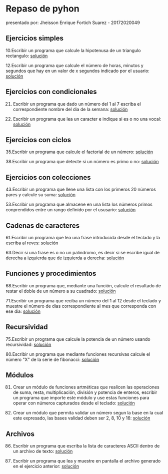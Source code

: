 # Repaso de pyhon

presentado por: Jheisson Enrique Fortich Suarez - 20172020049

## Ejercicios simples

10.Escribir un programa que calcule la hipotenusa de un triangulo rectangulo:
[solución](https://github.com/Forson666/Repaso-de-pyhon/blob/master/ejercicio10.py)

12.Escribir un programa que calcule el número de horas, minutos y segundos que hay
 en un valor de x segundos indicado por el usuario:
[solución](https://github.com/Forson666/Repaso-de-pyhon/blob/master/ejercicio12.py)

## Ejercicios con condicionales

21. Escribir un programa que dado un número del 1 al 7 escriba el correspondiente nombre del dia de la semana:
[solución](https://github.com/Forson666/Repaso-de-pyhon/blob/master/ejercicio%2021.py)

 22. Escribir un programa que lea un caracter e indique si es o no una vocal:
[solución](https://github.com/Forson666/Repaso-de-pyhon/blob/master/ejercicio%2022.py)

## Ejercicios con ciclos

35.Escribir un programa que calcule el factorial de un número:
[solución](https://github.com/Forson666/Repaso-de-pyhon/blob/master/ejercicio%2035.py)

38.Escribir un programa que detecte si un número es primo o no:
[solución](https://github.com/Forson666/Repaso-de-pyhon/blob/master/ejercicio%2038.py)

## Ejercicios con colecciones

43.Escribir un programa que llene una lista con los primeros 20 números pares y calcule su suma:
[solución](https://github.com/Forson666/Repaso-de-pyhon/blob/master/ejercicio%2043.py)

53.Escribir un programa que almacene en una lista los números primos conprendidos entre un rango definido por el ususario:
[solución](https://github.com/Forson666/Repaso-de-pyhon/blob/master/ejercicio%2053.py)

## Cadenas de caracteres

61.Escribir un programa que lea una frase introducida desde el teclado y la escriba al reves:
[solución](https://github.com/Forson666/Repaso-de-pyhon/blob/master/ejercicio%2061.py)

63.Decir si una frase es o no un palindromo, es decir si se escribe igual de derecha a izquierda que de izquierda a derecha:
[solución](https://github.com/Forson666/Repaso-de-pyhon/blob/master/ejercicio%2063.py)

## Funciones y procedimientos

68.Escribir un programa que, mediante una función, calcule el resultado de restar el doble de un número a su cuadrado:
[solución](https://github.com/Forson666/Repaso-de-pyhon/blob/master/ejercicio%2068.py)

71.Escribir un programa que reciba un número del 1 al 12 desde el teclado y muestre el número de dias correspondiente al mes que corresponda con ese dia:
[solución](https://github.com/Forson666/Repaso-de-pyhon/blob/master/ejercicio%2071.py)

## Recursividad

75.Escribir un programa que calcule la potencia de un número usando recursividad:
[solución](https://github.com/Forson666/Repaso-de-pyhon/blob/master/ejercicio%2075.py)

80.Escribir un programa que mediante funciones recursivas calcule el número "X" de la serie de fibonacci:
[solución](https://github.com/Forson666/Repaso-de-pyhon/blob/master/ejercicio%2080.py)

## Módulos

81. Crear un módulo de funciones artméticas que realicen las operaciones de suma, resta, multiplicación, división y potencia de enteros, escribir un programa que importe este módulo y use estas funciones para operar con números capturados desde el teclado:
[solución](https://github.com/Forson666/Repaso-de-pyhon/tree/master/ejercicio%2081)

82. Crear un módulo que permita validar un número segun la base en la cual este expresado, las bases validad deben ser 2, 8, 10 y 16:
[solución](https://github.com/Forson666/Repaso-de-pyhon/tree/master/ejercicio%2082)

## Archivos

86. Escribir un programa que escriba la lista de caracteres ASCII dentro de un archivo de texto:
[solución](https://github.com/Forson666/Repaso-de-pyhon/blob/master/ejercicios%2086%20y%2087/ejercicio%2086.py)

87. Escribir un programa que lea y muestre en pantalla el archivo generado en el ejercicio anterior:
[solución](https://github.com/Forson666/Repaso-de-pyhon/blob/master/ejercicios%2086%20y%2087/ejercicio%2087.py)
